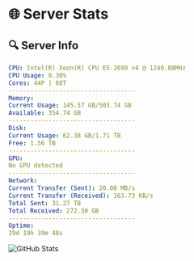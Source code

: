 # 🌐 Server Stats
## 🔍 Server Info
```yaml
CPU: Intel(R) Xeon(R) CPU E5-2699 v4 @ 1240.88MHz
CPU Usage: 0.30%
Cores: 44P | 88T
-----------------------------------
Memory:
Current Usage: 145.57 GB/503.74 GB
Available: 354.74 GB
-----------------------------------
Disk:
Current Usage: 62.38 GB/1.71 TB
Free: 1.56 TB
-----------------------------------
GPU:
No GPU detected
-----------------------------------
Network:
Current Transfer (Sent): 20.00 MB/s
Current Transfer (Received): 163.73 KB/s
Total Sent: 31.27 TB
Total Received: 272.30 GB
-----------------------------------
Uptime:
19d 19h 39m 48s
```
![GitHub Stats](https://img.shields.io/badge/Updated-2025-03-27_17:02:37-blue)